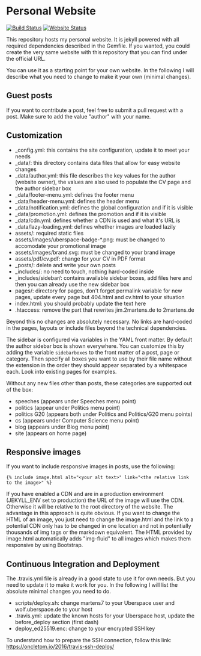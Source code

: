 # Personal Website

[![Build Status](https://ci.2martens.de/api/badges/2martens/2martens.de/status.svg)](https://ci.2martens.de/2martens/2martens.de)
[![Website Status](https://img.shields.io/website-up-down-green-red/https/2martens.de.svg)](https://2martens.de)

This repository hosts my personal website. It is jekyll powered with all required
dependencies described in the Gemfile. If you wanted, you could create the very same
website with this repository that you can find under the official URL.

You can use it as a starting point for your own website. In the following I will describe
what you need to change to make it your own (minimal changes).

## Guest posts

If you want to contribute a post, feel free to submit a pull request with a post.
Make sure to add the value "author" with your name.

## Customization

- _config.yml: this contains the site configuration, update it to meet your needs
- _data/: this directory contains data files that allow for easy website changes
- _data/author.yml: this file describes the key values for the author (website owner),
  the values are also used to populate the CV page and the author sidebar box
- _data/footer-menu.yml: defines the footer menu
- _data/header-menu.yml: defines the header menu
- _data/notification.yml: defines the global configuration and if it is visible
- _data/promotion.yml: defines the promotion and if it is visible
- _data/cdn.yml: defines whether a CDN is used and what it's URL is
- _data/lazy-loading.yml: defines whether images are loaded lazily
- assets/: required static files
- assets/images/uberspace-badge-*.png: must be changed to accomodate your promotional image
- assets/images/brand.svg: must be changed to your brand image
- assets/pdf/cv.pdf: change for your CV in PDF format
- _posts/: delete and write your own posts
- _includes/: no need to touch, nothing hard-coded inside
- _includes/sidebar/: contains available sidebar boxes, 
  add files here and then you can already use the new sidebar box
- pages/: directory for pages, don't forget permalink variable for new pages,
  update every page but 404.html and cv.html to your situation
- index.html: you should probably update the text here
- .htaccess: remove the part that rewrites jim.2martens.de to 2martens.de

Beyond this no changes are absolutely necessary. No links are hard-coded in the pages,
layouts or include files beyond the technical dependencies.

The sidebar is configured via variables in the YAML front matter. By default the
author sidebar box is shown everywhere. You can customize this by adding the variable
``sidebarboxes`` to the front matter of a post, page or category. Then specify all
boxes you want to use by their file name without the extension in the order they 
should appear separated by a whitespace each. Look into existing pages for examples.

Without any new files other than posts, these categories are supported out of the box:

- speeches (appears under Speeches menu point)
- politics (appear under Politics menu point)
- politics G20 (appears both under Politics and Politics/G20 menu points)
- cs (appears under Computer Science menu point)
- blog (appears under Blog menu point)  
- site (appears on home page)

## Responsive images

If you want to include responsive images in posts, use the following:

```
{% include image.html alt="<your alt text>" link="<the relative link to the image>" %}
```

If you have enabled a CDN and are in a production environment (JEKYLL_ENV set to production)
the URL of the image will use the CDN. Otherwise it will be relative to the root directory
of the website. The advantage in this approach is quite obvious. If you want to change
the HTML of an image, you just need to change the image.html and the link to a potential CDN
only has to be changed in one location and not in potentially thousands of img tags or the 
markdown equivalent. The HTML provided by image.html automatically adds "img-fluid" to all
images which makes them responsive by using Bootstrap.

## Continuous Integration and Deployment

The .travis.yml file is already in a good state to use it for own needs. But you need
to update it to make it work for you. In the following I will list the absolute
minimal changes you need to do.

- scripts/deploy.sh: change martens7 to your Uberspace user 
  and wolf.uberspace.de to your host
- .travis.yml: update the known hosts for your Uberspace host, 
  update the before_deploy section (first dash)
- deploy_ed25519.enc: change to your encrypted SSH key

To understand how to prepare the SSH connection, follow this link:
https://oncletom.io/2016/travis-ssh-deploy/
